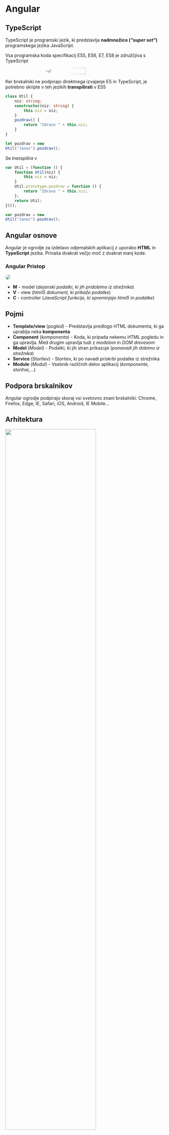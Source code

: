 # Angular
## TypeScript
TypeScript je programski jezik, ki predstavlja **nadmnožico (*"super set"*)** programskega jezika JavaScript.

Vsa programska koda specifikacij ES5, ES6, E7, ES8 je združčjiva s TypeScript

<div style="display:flex;justify-content:center">
<img  src="typescript.png" style="border-radius:50%" width="50%">
</div>

Ker brskalniki ne podpirajo direktnega izvajanje ES in TypeScript, je potrebno skripte v teh jezikih **transpilirati** v ES5
```TypeScript
class Util {
    niz: string;
    constructor(niz: string) {
        this.niz = niz;
    }
    pozdrav() {
        return "Zdravo " + this.niz;
    }
}  

let pozdrav = new
Util("Janez").pozdrav();
```
Se *transpilira* v
```JavaScript
var Util = (function () {
    function Util(niz) {
        this.niz = niz;
    }
    Util.prototype.pozdrav = function () {
        return "Zdravo " + this.niz;
    };
    return Util;
}());

var pozdrav = new
Util("Janez").pozdrav();
```
## Angular osnove
Angular je ogrodje za izdelavo odjemalskih aplikacij z uporabo **HTML** in **TypeScript** jezika. Prinaša dvakrat večjo moč z dvakrat manj kode.

### Angular Pristop
<img src="angularPristop.png" style="border-radius:.5rem">

- **M** - model (*dejanski podatki, ki jih pridobimo iz strežnika*)
- **V** - view (*html5 dokument, ki prikaže podatke*)
- **C** - controller (*JavaScript funkcije, ki spreminjajo html5 in podatke*)

## Pojmi
- **Template/view** (*pogled*) - Predstavlja predlogo HTML dokumenta, ki ga uprablja neka **komponenta**
- **Component** (*komponenta*) - Koda, ki pripada nekemu HTML pogledu in ga upravlja. Med drugim upravlja tudi z *modelom* in *DOM drevesom*
- **Model** (*Model*) - Podatki, ki jih stran prikazuje (*ponavadi jih dobimo iz strežnika*)
- **Service** (*Storitev*) - Storitev, ki po navadi priskrbi podatke iz strežnika
- **Module** (*Modul*) - Vsebnik različnih delov aplikacij (*komponente, storitve,...*)

## Podpora brskalnikov
Angular ogrodje podpirajo skoraj vsi svetovno znani brskalniki: Chrome, Firefox, Edge, IE, Safari, iOS, Android, IE Mobile...

## Arhitektura
<img src="https://www.ngdevelop.tech/wp-content/uploads/2017/12/Angular_Architecture.png" width="75%">

## Moduli (*modules*)
```JS
@NgModule({
    imports: [
        BrowserModule,
        HttpModule,
        AppRoutingModule,
        FormsModule
    ],
    declarations: [
        AppComponent,
        UporabnikiComponent,
        UporabnikPodrobnostiComponent
    ],
    providers: [UporabnikService],
    bootstrap: [AppComponent]
}) export class AppModule { }
```
## Komponente (*components*)
Upravlja z delom zaslona, imenovanega "pogled" (*view*).
```JS
@Component({
    selector: 'vsi-uporabniki',
    templateUrl: 'uporabniki.component.html'
})
export class UporabnikiComponent implements OnInit {
    uporabniki: Uporabnik[];
    uporabnik: Uporabnik;

    constructor(
        private uporabnikService: UporabnikService,
        private router: Router) { }
    
    getUporabniki(): void {
        this.uporabnikService
            .getUporabniki()
            .then(uporabniki => this.uporabniki = uporabniki);
    }
    
    ngOnInit(): void {
        this.getUporabniki();
    }
    
    gotoDetail(uporabnik: Uporabnik): void {
        this.uporabnik = uporabnik;
        this.router.navigate(['/uporabniki', this.uporabnik.id]);
    }
}
```
### Življenski cikelj komponent
1. `constructor()`
2. `ngOnChanges()` - *sproži se vsakič, ko se ponastavijo vhodi nastavljeni preko vezave podatkov*
3. `ngOnInit()` - *sproži se vsakič, ko se komponenta incializira in prvič prikaže lastnosti v predlogi*
4. `ngDoCheck()` - *sproži se vsakič, ko se izvaja zaznavanje spremv (`change detection`), takoj po `ngOnChanges` in `ngOnInit`*
    1. `ngAfterContentInit()` -  *sproži se vsakič, ko se vstavijo vse zunanje vsebine v pogled komponente.*
    2. `ngAfterContentChecked()` - *sproži se vsakič, ko se **preverijo** vse vsebine, ki so vključene v komponento*
    3. `ngAfterViewInit()` - *sproži se vsakič, ko se **inicializirajo** vsi pogledi komponente in otroci pogledov*
    4. `ngAfterViewChecked()` - *sproži se vsakič, ko se **preverijo** vsi pogledi in otroci pogledov.*
5. `ngOnDestroy()` - *sproži se preden se uniči komponenta. Namenjena je čiščenju*

## Angular direktive
Najbolj osnovne **Angular-core** direktive so `*ngIf`, `*ngFor`, `*ngClass` in `*ngStyle`
```html
<ul class="uporabniki" *ngIf="uporabniki">

    <li *ngFor="let uporabnik of uporabniki" 
        *ngClass="{'deleted': !uporabnik.isActive}" 
        (click)="gotoDetail(uporabnik)">

        <span *ngStyle="{'color': uporabnik.barva}">
        {{uporabnik.ime}} {{uporabnik.priimek}}
        </span>
    </li>
</ul>
```
Poznamo še *ngPlural,*ngPluralCase,*ngSwitch*,*ngSwitchCase,*ngSwitchDefault, ...

## Metapodatki razredov
Metapodatki **TS razreda** v Anglar ogrodju določajo njegovo **obnašanje**. Nastavimo jih z uporabo *Dekoratorjev* (`@<decorator>`)

Primer nastavitve metapodatkov za **komponento**
```js
@Component({
    selector: 'vsi-uporabniki',
    templateUrl: 'uporabniki.component.html'
}) export class UporabnikiComponent implements OnInit {
...
}
```
## Databinding
Poznamo 4 različne načine povezovanja podatkov med komponento in njenim pogledom

<img src="databinding.png" style="border-radius:.5rem">

## Obrazci
Poznamo dva pristopa implementacije obrazcev
1. Predlogovno voden (*template-driven forms*)
2. Odzivni pristop (*reactive forms*)

Pridobimo iz `@angular/forms` modula.
```html
<!-- PREDLOGA HTML -->
<div *ngIf="uporabnik">
    <form (submit)="submitForm()">
        <table>
            <tr>
                <td><label for="ime">Ime</label></td>
                <td>
                <input [(ngModel)]="uporabnik.ime"
                    id="ime" 
                    name="ime" 
                    required />
                </td>
            </tr>
            <tr>
                <td><label for="priimek">Priimek</label></td>
                <td>
                <input [(ngModel)]="uporabnik.priimek" 
                    id="priimek" 
                    name="priimek" 
                    required />
                </td>
            </tr>
            <tr>
                <td><label for="uporabniskoIme">Uporabniško ime</label></td>
                <td>
                <input [(ngModel)]="uporabnik.uporabniskoIme"
                    id="uporabniskoIme"
                    name="uporabniskoIme" 
                    required />
                </td>
            </tr>
        </table>
        <button type="button" (click)="nazaj()">Nazaj</button>
        <button type="submit">Dodaj</button>
    </form>
</div>
```
```js
// KOMPONENTA POVEZANA Z ZGORNJO HTML PREDLOGO
export class UporabnikiDodajComponent {
    uporabnik: Uporabnik = new Uporabnik;

    constructor(
        private uporabnikService: UporabnikService,
        private router: Router) { }
    
    submitForm(): void {
        this.uporabnikService
            .create(this.uporabnik)
            .then(() => {
                this.router.navigate(['/uporabniki']);
            });
    }
    
    nazaj(): void {
        this.router.navigate(['/uporabniki']);
    }
}
```

### Validacija obrazcev
Za validacijo vnešenih podatkov v obrazec je moč uporabiti preproste **vgrajene validatorje**, lahko ustvarimo **validatorje po meri (*lastni validatorji*). Tudi Modul `Validators` nudo osnovne validatorje in fukncije za naprednejše delo z validacijami
```ts
myForm:FormGroup = new FormGroup({
    //uporaba enega validatorja
    let ime : new FormControl('',Validators.required), 
    //spaggheti zapis, razvidna je uporaba večih validatorjev
    let mail : new FormControl(
        '',
        [
            Validators.required,
            Validators.pattern(new RegExp('pattern')),
            ...
        ]
    )
})
//tako pridobimo vrednost polja v obrazcu
getNameVal():string{
    return this.myForm.get('ime').value;
}
```

## Direktive
**Direktiva (*directive*)** je zelo podoben koncept kot komponente
> vse komponente so na nek način "direktive s pogledom"

Direktiva sama po sebi ne zahteva pogleda, medtem ko ga komponente vedno.

Implementirane so v svojih razredih, kjer moramo uporabiti dekorator `@Directive`

poznamo 3 tipe direktiv:
- Direktive s predlogo (*directive with a tempalte*) - komponente.
- Strukturne direktive (*sturctural directives*) - direktive, ki spreminjajo strukturo DOM.
- Atributne direktive (*attrivute directives*) - spreminjajo izgled ali obnašanje elementa (*ngStyle*).

## Usmerjanje
Usmerjanje v Angular-ju omogoča prehanje med različnimi deli (*komponentami*) aplikacije, kjer ima vsaka aplikacija **eno** instanco usmerjevalnika `Router`, ki skrbi za prehode med pogledi.
```ts
/* DEFINIRAMO V SVOJEM LOČENEM MODULU, KI GA NATO VKLJUČIMO V GLAVNI APP MODUL */
import {NgModule} from '@angular/core';
import {RouterModule, Routes} from '@angular/router';
import {UporabnikiComponent} from './uporabniki.component';
import {UporabnikPodrobnostiComponent} from './uporabnik-podrobnosti.component';
import {UporabnikiDodajComponent} from './uporabniki-dodaj.component';

const routes: Routes = [
    { path: '', redirectTo: '/uporabniki', pathMatch: 'full' },
    { path: 'uporabniki', component: UporabnikiComponent },
    { path: 'uporabniki/:id', component:    UporabnikPodrobnostiComponent },
    { path: 'dodajuporabnika', component: UporabnikiDodajComponent },
    { path: '**', redirectTo: '/uporabniki', pathMatch: 'full' }
];

@NgModule({
imports: [RouterModule.forRoot(routes)],
exports: [RouterModule]
})

export class AppRoutingModule { }
```
```TS
/* VKLJUCIMO ROUTER MODUL V GLAVNI APP MODUL */
@NgModule({
    imports: [
        ...,
        AppRoutingModule,
        ...
    ],
    declarations: [
        ...
    ],
    providers: [ ... ],
    bootstrap: [ ... ]
})
export class AppModule { }
```
```ts
/* PRIMER UPORABE */
import {Router} from '@angular/router';

constructor(private router: Router) {}

naPodrobnosti(uporabnik: Uporabnik): void {
    this.uporabnik = uporabnik;
    this.router.navigate(['/uporabniki', this.uporabnik.id]);
}
```
## Storitve
Če želimo razred označiti kot **storitev**, ga je treba dekorirati z dekoratorjem `@Injectable`, ki pove, da je razred lahko uporabljen preko vstavljanja odvisnosti.
```ts
@Injectable() 
export class UporabnikService {
    private headers = new Headers({ 'Content-Type': 'application/   json' });
    private url = 'http://localhost:8081/v1/uporabniki';
    
    getUporabniki(): Promise<Uporabnik[]> {
        return this.http.get(this.url)
            .toPromise()
            .then(response => response.json() as Uporabnik[])
            .catch(this.handleError);
    }
    
    getUporabnik(id: number): Promise<Uporabnik> {
        const url = `${this.url}/${id}`;
        return this.http.get(url)
            .toPromise()
            .then(response => response.json() as Uporabnik)
            .catch(this.handleError);
    }
..
}
```
```ts
/* prikaziUporabnike.component.ts */
@Component( ... )
export class PrikaziUporabnikeComponent implements ... {
    ...
    constructor(private uporabnikService:UporabnikService, ...){}
    ...
    ... ... = function():...{
        this.uporabnikService.getUporabniki().then( rezultat => {
            console.log(rezultat);
        })
    }
    ...
}